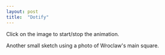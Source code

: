```yaml
---
layout: post
title:  "Dotify"
---
```



Click on the image to start/stop the animation.

<script src="/p5lab/processing.js" type="text/javascript"></script>
<canvas data-processing-sources="{{ site.url }}/sketches/dotify/dotify.pde"></canvas>

Another small sketch using a photo of Wroclaw's main square.

